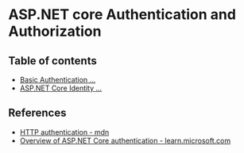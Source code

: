 # ASP.NET core Authentication and Authorization

## Table of contents

- [Basic Authentication ...](./basic_auth.md)
- [ASP.NET Core Identity ...](./identity_auth.md)


## References

- [HTTP authentication - mdn](https://developer.mozilla.org/ja/docs/Web/HTTP/Authentication)
- [Overview of ASP.NET Core authentication - learn.microsoft.com](https://learn.microsoft.com/ja-jp/aspnet/core/security/authentication)

